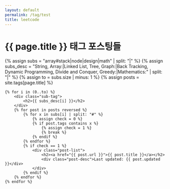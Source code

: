 ```yaml
---
layout: default
permalink: /tag/test
title: leetcode
---
```


<div id="tag-title">
  <h1>{{ page.title }} 태그 포스팅들</h1>
</div>
<div id="tag-content">
    {% assign subs = "array#stack|node|design|math" | split: "|" %}
    {% assign subs_desc = "String, Array:|Linked List, Tree, Graph:|Back Tracking, Dynamic Programming, Divide and Conquer, Greedy:|Mathematics:" | split: "|" %}
    {% assign to = subs.size | minus: 1 %}
    {% assign posts = site.tags[page.title] %}
    
    {% for i in (0..to) %}
        <div class="sub-tag">
            <h2>{{ subs_desc[i] }}</h2>
        </div>
        {% for post in posts reversed %}
            {% for x in subs[i] | split: "#" %}
                {% assign check = 0 %}
                {% if post.tags contains x %}
                    {% assign check = 1 %}
                    {% break %}
                {% endif %}
            {% endfor %}
            {% if check == 1 %}
                <div class="post-list">
                    <h2><a href="{{ post.url }}">{{ post.title }}</a></h2>
                    <div class="post-desc">Last updated: {{ post.updated }}</div>
                </div>
            {% endif %}
        {% endfor %}
    {% endfor %}
</div>
